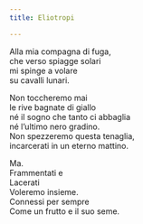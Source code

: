 ```yaml
---
title: Eliotropi

---
```

Alla mia compagna di fuga,  
che verso spiagge solari  
mi spinge a volare  
su cavalli lunari.  

Non toccheremo mai  
le rive bagnate di giallo  
né il sogno che tanto ci abbaglia  
né l’ultimo nero gradino.  
Non spezzeremo questa tenaglia,  
incarcerati in un eterno mattino.  

Ma.  
Frammentati e  
Lacerati  
Voleremo insieme.  
Connessi per sempre  
Come un frutto e il suo seme.   
